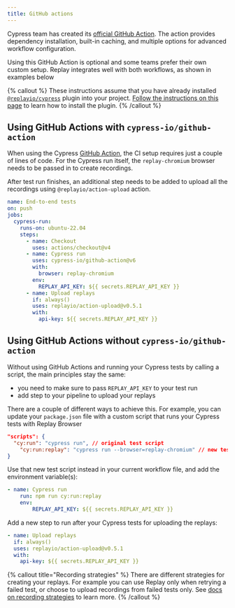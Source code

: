 ```yaml
---
title: GitHub actions
---
```


Cypress team has created its [official GitHub Action](https://github.com/cypress-io/github-action). The action provides dependency installation, built-in caching, and multiple options for advanced workflow configuration. 

Using this GitHub Action is optional and some teams prefer their own custom setup. Replay integrates well with both workflows, as shown in examples below

{% callout %}
These instructions assume that you have already installed [`@replayio/cypress`](https://www.npmjs.com/package/@replayio/cypress) plugin into your project. [Follow the instructions on this page](/basics/getting-started/record-your-cypress-test) to learn how to install the plugin.
{% /callout %}

## Using GitHub Actions with `cypress-io/github-action`

When using the Cypress [GitHub Action](https://github.com/cypress-io/github-action), the CI setup requires just a couple of lines of code. For the Cypress run itself, the `replay-chromium` browser needs to be passed in to create recordings.

After test run finishes, an additional step needs to be added to upload all the recordings using `@replayio/action-upload` action.

```yaml {% fileName=".github/workflows/e2e.yml" highlight=["11-19"] lineNumbers=true %}
name: End-to-end tests
on: push
jobs:
  cypress-run:
    runs-on: ubuntu-22.04
    steps:
      - name: Checkout
        uses: actions/checkout@v4
      - name: Cypress run
        uses: cypress-io/github-action@v6
        with:
          browser: replay-chromium
        env:
          REPLAY_API_KEY: ${{ secrets.REPLAY_API_KEY }}
      - name: Upload replays
        if: always()
        uses: replayio/action-upload@v0.5.1
        with:
          api-key: ${{ secrets.REPLAY_API_KEY }}
```

## Using GitHub Actions without `cypress-io/github-action`

Without using GitHub Actions and running your Cypress tests by calling a script, the main principles stay the same:
- you need to make sure to pass `REPLAY_API_KEY` to your test run
- add step to your pipeline to upload your replays

There are a couple of different ways to achieve this. For example, you can update your `package.json` file with a custom script that runs your Cypress tests with Replay Browser
```json {% fileName="package.json" highlight=[3] %}
"scripts": {
  "cy:run": "cypress run", // original test script
	"cy:run:replay": "cypress run --browser=replay-chromium" // new test script
}
```

Use that new test script instead in your current workflow file, and add the environment variable(s):

```yaml {% fileName=".github/workflows/e2e.yml (partial)" lineNumbers=true highlight=[2] %}
- name: Cypress run
	run: npm run cy:run:replay
	env:
		REPLAY_API_KEY: ${{ secrets.REPLAY_API_KEY }}
```

Add a new step to run after your Cypress tests for uploading the replays:

```yaml {% fileName=".github/workflows/e2e.yml (partial)" lineNumbers=true %}
- name: Upload replays
  if: always()
  uses: replayio/action-upload@v0.5.1
  with:
    api-key: ${{ secrets.REPLAY_API_KEY }}
```

{% callout title="Recording strategies" %}
There are different strategies for creating your replays. For example you can use Replay only when retrying a failed test, or choose to upload recordings from failed tests only. See [docs on recording strategies](/reference/ci-workflows/recording-strategies) to learn more.
{% /callout %}
